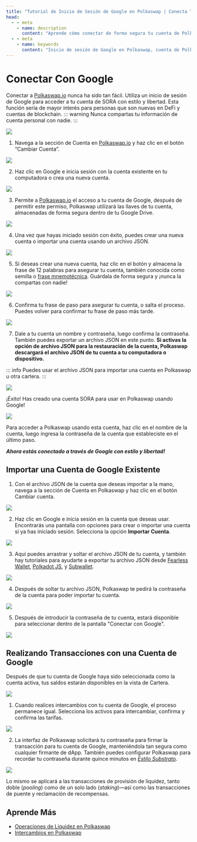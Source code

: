 ```yaml
---
title: "Tutorial de Inicio de Sesión de Google en Polkaswap | Conecta Tu Cuenta de Forma Segura"
head:
  - - meta
    - name: description
      content: "Aprende cómo conectar de forma segura tu cuenta de Polkaswap con una cuenta de Google en este tutorial paso a paso. Sigue nuestra guía para crear una nueva cuenta, importar una existente usando un archivo JSON y realizar transacciones seguras con tu cuenta de Google. Asegura la seguridad de tus activos en Polkaswap mientras disfrutas del estilo y la libertad en tus transacciones."
  - - meta
    - name: keywords
      content: "Inicio de sesión de Google en Polkaswap, cuenta de Polkaswap, cuenta de Google, tutorial de Polkaswap, conectar cuenta, tutorial de inicio de sesión de Google, cuenta de SORA, importar cuenta, archivo JSON, seguridad en transacciones"
---
```


# Conectar Con Google

Conectar a [Polkaswap.io](https://polkaswap.io/#/wallet) nunca ha sido tan fácil. Utiliza un inicio de sesión de Google para acceder a tu cuenta de SORA con estilo y libertad.
Esta función sería de mayor interés para personas que son nuevas en DeFi y cuentas de blockchain.
::: warning
Nunca compartas tu información de cuenta personal con nadie.
:::

![](../.gitbook/assets/google-login-1.png)

1. Navega a la sección de Cuenta en [Polkaswap.io](https://polkaswap.io/#/wallet) y haz clic en el botón “Cambiar Cuenta”.

![](../.gitbook/assets/google-login-2.png)

2. Haz clic en Google e inicia sesión con la cuenta existente en tu computadora o crea una nueva cuenta.

![](../.gitbook/assets/google-login-3.png)

3. Permite a [Polkaswap.io](http://Polkaswap.io) el acceso a tu cuenta de Google, después de permitir este permiso, Polkaswap utilizará las llaves de tu cuenta, almacenadas de forma segura dentro de tu Google Drive.

![](../.gitbook/assets/google-login-4.png)

4. Una vez que hayas iniciado sesión con éxito, puedes crear una nueva cuenta o importar una cuenta usando un archivo JSON.

![](../.gitbook/assets/google-login-5.png)

5. Si deseas crear una nueva cuenta, haz clic en el botón y almacena la frase de 12 palabras para asegurar tu cuenta, también conocida como semilla o [frase mnemotécnica](create-an-address.md#restoring-account-from-mnemonic-in-different-applications). Guárdala de forma segura y ¡nunca la compartas con nadie!

![](../.gitbook/assets/google-login-6.png)

6. Confirma tu frase de paso para asegurar tu cuenta, o salta el proceso. Puedes volver para confirmar tu frase de paso más tarde.

![](../.gitbook/assets/google-login-7.png)

7. Dale a tu cuenta un nombre y contraseña, luego confirma la contraseña. También puedes exportar un archivo JSON en este punto. **Si activas la opción de archivo JSON para la restauración de la cuenta, Polkaswap descargará el archivo JSON de tu cuenta a tu computadora o dispositivo.**

::: info
Puedes usar el archivo JSON para importar una cuenta en Polkaswap u otra cartera.
:::

![](../.gitbook/assets/google-login-8.png)

¡Éxito! Has creado una cuenta SORA para usar en Polkaswap usando Google!

![](../.gitbook/assets/google-importing-4.png)

Para acceder a Polkaswap usando esta cuenta, haz clic en el nombre de la cuenta, luego ingresa la contraseña de la cuenta que estableciste en el último paso.

**_Ahora estás conectado a través de Google con estilo y libertad!_**

## Importar una Cuenta de Google Existente

1. Con el archivo JSON de la cuenta que deseas importar a la mano, navega a la sección de Cuenta en Polkaswap y haz clic en el botón Cambiar cuenta.

![](../.gitbook/assets/google-importing-1.png)

2. Haz clic en Google e inicia sesión en la cuenta que deseas usar. Encontrarás una pantalla con opciones para crear o importar una cuenta si ya has iniciado sesión. Selecciona la opción **Importar Cuenta**.

![](../.gitbook/assets/google-importing-2.png)

3. Aquí puedes arrastrar y soltar el archivo JSON de tu cuenta, y también hay tutoriales para ayudarte a exportar tu archivo JSON desde [Fearless Wallet](https://wiki.fearlesswallet.io/accounts/walkthrough/exporting-and-importing-a-wallet-using-a-json-file), [Polkadot JS](https://support.polkadot.network/support/solutions/articles/65000177677-how-to-export-your-json-backup-file), y [Subwallet](https://docs.subwallet.app/extension-user-guide/export-and-backup-an-account).

![](../.gitbook/assets/google-importing-3.png)

4. Después de soltar tu archivo JSON, Polkaswap te pedirá la contraseña de la cuenta para poder importar tu cuenta.

![](../.gitbook/assets/google-importing-4.png)

5. Después de introducir la contraseña de tu cuenta, estará disponible para seleccionar dentro de la pantalla "Conectar con Google".

![](../.gitbook/assets/google-importing-5.png)

## Realizando Transacciones con una Cuenta de Google

Después de que tu cuenta de Google haya sido seleccionada como la cuenta activa, tus saldos estarán disponibles en la vista de Cartera.

![](../.gitbook/assets/google-transaction-1.png)

1. Cuando realices intercambios con tu cuenta de Google, el proceso permanece igual. Selecciona los activos para intercambiar, confirma y confirma las tarifas.

![](../.gitbook/assets/google-transaction-2.png)

2. La interfaz de Polkaswap solicitará tu contraseña para firmar la transacción para tu cuenta de Google, manteniéndola tan segura como cualquier firmante de dApp. También puedes configurar Polkaswap para recordar tu contraseña durante quince minutos en _[Estilo Substrato](create-an-address.md#via-polkadot-js-browser-plugin)_.

![](../.gitbook/assets/google-transaction-3.png)

Lo mismo se aplicará a las transacciones de provisión de liquidez, tanto doble (_pooling_) como de un solo lado (_staking_)—así como las transacciones de puente y reclamación de recompensas.

## Aprende Más

- [Operaciones de Liquidez en Polkaswap](/provide-liquidity-to-xyk-pools-polkaswap)
- [Intercambios en Polkaswap](/swap-polkaswap)